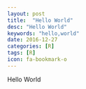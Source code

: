 ```yaml
---
layout: post
title:  "Hello World"
desc: "Hello World"
keywords: "hello,world"
date: 2016-12-27
categories: [R]
tags: [R]
icon: fa-bookmark-o
---
```


Hello World